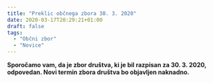 ```yaml
---
title: "Preklic občnega zbora 30. 3. 2020"
date: 2020-03-17T20:29:21+01:00
draft: false
tags:
  - "Občni zbor"
  - "Novice"
---
```




**Sporočamo vam, da je zbor društva, ki je bil razpisan za 30. 3. 2020, odpovedan. Novi termin zbora društva bo objavljen naknadno.**
 